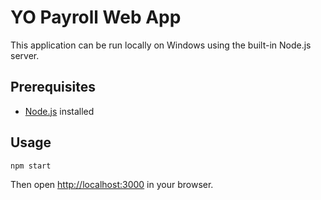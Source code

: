 # YO Payroll Web App

This application can be run locally on Windows using the built-in Node.js server.

## Prerequisites
- [Node.js](https://nodejs.org/) installed

## Usage
```bash
npm start
```
Then open [http://localhost:3000](http://localhost:3000) in your browser.
